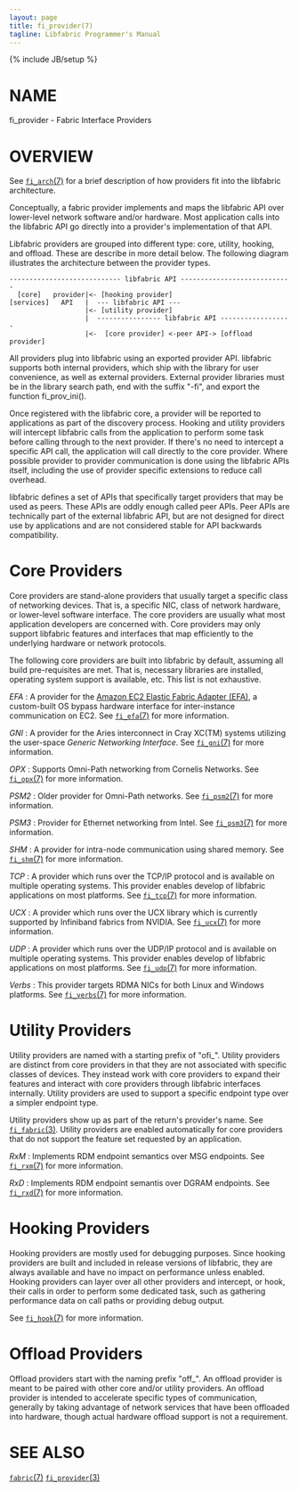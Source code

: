 ```yaml
---
layout: page
title: fi_provider(7)
tagline: Libfabric Programmer's Manual
---
```

{% include JB/setup %}

# NAME

fi_provider \- Fabric Interface Providers

# OVERVIEW

See [`fi_arch`(7)](fi_arch.7.html) for a brief description of how
providers fit into the libfabric architecture.

Conceptually, a fabric provider implements and maps the libfabric
API over lower-level network software and/or hardware.  Most application
calls into the libfabric API go directly into a provider's implementation
of that API.

Libfabric providers are grouped into different type: core, utility,
hooking, and offload.  These are describe in more detail below.  The
following diagram illustrates the architecture between the provider
types.

```
---------------------------- libfabric API ----------------------------
  [core]   provider|<- [hooking provider]
[services]   API   |  --- libfabric API ---
                   |<- [utility provider]
                   |  ---------------- libfabric API ------------------
                   |<-  [core provider] <-peer API-> [offload provider]

```
All providers plug into libfabric using an exported provider API.  libfabric
supports both internal providers, which ship with the library for user
convenience, as well as external providers.  External provider libraries
must be in the library search path, end with the suffix "-fi", and export
the function fi_prov_ini().

Once registered with the libfabric core, a provider will be reported to
applications as part of the discovery process.  Hooking and utility providers
will intercept libfabric calls from the application to perform some task
before calling through to the next provider.  If there's no need to intercept
a specific API call, the application will call directly to the core provider.
Where possible provider to provider communication is done using the libfabric
APIs itself, including the use of provider specific extensions to reduce
call overhead.

libfabric defines a set of APIs that specifically target providers that may
be used as peers.  These APIs are oddly enough called peer APIs.  Peer APIs
are technically part of the external libfabric API, but are not designed for
direct use by applications and are not considered stable for API backwards
compatibility.

# Core Providers

Core providers are stand-alone providers that usually target a specific
class of networking devices.  That is, a specific NIC, class of network
hardware, or lower-level software interface.  The core providers
are usually what most application developers are concerned with.  Core
providers may only support libfabric features and interfaces that map
efficiently to the underlying hardware or network protocols.

The following core providers are built into libfabric by default, assuming
all build pre-requisites are met.  That is, necessary libraries are installed,
operating system support is available, etc.  This list is not exhaustive.

*EFA*
: A provider for the [Amazon EC2 Elastic Fabric Adapter
  (EFA)](https://aws.amazon.com/hpc/efa/), a custom-built OS bypass
  hardware interface for inter-instance communication on EC2.
  See [`fi_efa`(7)](fi_efa.7.html) for more information.

*GNI*
: A provider for the Aries interconnect in Cray XC(TM) systems
  utilizing the user-space *Generic Networking Interface*.  See
  [`fi_gni`(7)](fi_gni.7.html) for more information.

*OPX*
: Supports Omni-Path networking from Cornelis Networks.  See
  [`fi_opx`(7)](fi_opx.7.html) for more information.

*PSM2*
: Older provider for Omni-Path networks.  See
  [`fi_psm2`(7)](fi_psm2.7.html) for more information.

*PSM3*
: Provider for Ethernet networking from Intel.  See
  [`fi_psm3`(7)](fi_psm3.7.html) for more information.

*SHM*
: A provider for intra-node communication using shared memory.
  See [`fi_shm`(7)](fi_shm.7.html) for more information.

*TCP*
: A provider which runs over the TCP/IP protocol and is available on
  multiple operating systems.  This provider enables develop of libfabric
  applications on most platforms.
  See [`fi_tcp`(7)](fi_tcp.7.html) for more information.

*UCX*
: A provider which runs over the UCX library which is currently supported
  by Infiniband fabrics from NVIDIA.
  See [`fi_ucx`(7)](fi_ucx.7.html) for more information.

*UDP*
: A provider which runs over the UDP/IP protocol and is available on
  multiple operating systems.  This provider enables develop of libfabric
  applications on most platforms.
  See [`fi_udp`(7)](fi_udp.7.html) for more information.

*Verbs*
: This provider targets RDMA NICs for both Linux and Windows platforms.
  See [`fi_verbs`(7)](fi_verbs.7.html) for more information.

# Utility Providers

Utility providers are named with a starting prefix of "ofi_".
Utility providers are distinct from core providers in that they are not
associated with specific classes of devices.  They instead work with
core providers to expand their features and interact with core providers
through libfabric interfaces internally.  Utility providers are used
to support a specific endpoint type over a simpler endpoint type.

Utility providers show up as part of the return's provider's name.
See [`fi_fabric`(3)](fi_fabric.3.html).  Utility providers are
enabled automatically for core providers that do not support the feature
set requested by an application.

*RxM*
: Implements RDM endpoint semantics over MSG endpoints.
  See [`fi_rxm`(7)](fi_rxm.7.html) for more information.

*RxD*
: Implements RDM endpoint semantis over DGRAM endpoints.
  See [`fi_rxd`(7)](fi_rxd.7.html) for more information.

# Hooking Providers

Hooking providers are mostly used for debugging purposes.  Since
hooking providers are built and included in release versions of
libfabric, they are always available and have no impact on performance
unless enabled.  Hooking providers can layer over all other providers
and intercept, or hook, their calls in order to perform some dedicated
task, such as gathering performance data on call paths or providing
debug output.

See [`fi_hook`(7)](fi_hook.7.html) for more information.

# Offload Providers

Offload providers start with the naming prefix "off_".  An offload provider
is meant to be paired with other core and/or utility providers.
An offload provider is intended to accelerate specific types of communication,
generally by taking advantage of network services that have been offloaded
into hardware, though actual hardware offload support is not a requirement.

# SEE ALSO

[`fabric`(7)](fabric.7.html)
[`fi_provider`(3)](fi_provider.3.html)
